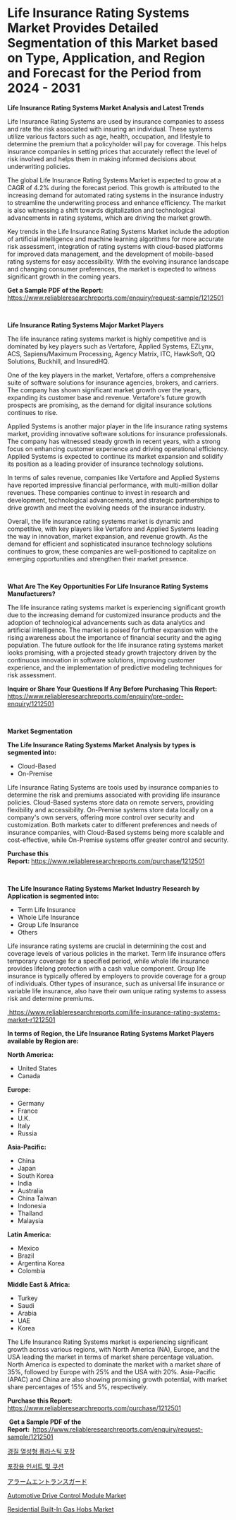 <p><h1>Life Insurance Rating Systems Market Provides Detailed Segmentation of this Market based on Type, Application, and Region and Forecast for the Period from 2024 - 2031</h1></p><p><strong>Life Insurance Rating Systems Market Analysis and Latest Trends</strong></p>
<p><p>Life Insurance Rating Systems are used by insurance companies to assess and rate the risk associated with insuring an individual. These systems utilize various factors such as age, health, occupation, and lifestyle to determine the premium that a policyholder will pay for coverage. This helps insurance companies in setting prices that accurately reflect the level of risk involved and helps them in making informed decisions about underwriting policies.</p><p>The global Life Insurance Rating Systems Market is expected to grow at a CAGR of 4.2% during the forecast period. This growth is attributed to the increasing demand for automated rating systems in the insurance industry to streamline the underwriting process and enhance efficiency. The market is also witnessing a shift towards digitalization and technological advancements in rating systems, which are driving the market growth.</p><p>Key trends in the Life Insurance Rating Systems Market include the adoption of artificial intelligence and machine learning algorithms for more accurate risk assessment, integration of rating systems with cloud-based platforms for improved data management, and the development of mobile-based rating systems for easy accessibility. With the evolving insurance landscape and changing consumer preferences, the market is expected to witness significant growth in the coming years.</p></p>
<p><strong>Get a Sample PDF of the Report:&nbsp;</strong> <a href="https://www.reliableresearchreports.com/enquiry/request-sample/1212501">https://www.reliableresearchreports.com/enquiry/request-sample/1212501</a></p>
<p>&nbsp;</p>
<p><strong>Life Insurance Rating Systems Major Market Players</strong></p>
<p><p>The life insurance rating systems market is highly competitive and is dominated by key players such as Vertafore, Applied Systems, EZLynx, ACS, Sapiens/Maximum Processing, Agency Matrix, ITC, HawkSoft, QQ Solutions, Buckhill, and InsuredHQ.</p><p>One of the key players in the market, Vertafore, offers a comprehensive suite of software solutions for insurance agencies, brokers, and carriers. The company has shown significant market growth over the years, expanding its customer base and revenue. Vertafore's future growth prospects are promising, as the demand for digital insurance solutions continues to rise.</p><p>Applied Systems is another major player in the life insurance rating systems market, providing innovative software solutions for insurance professionals. The company has witnessed steady growth in recent years, with a strong focus on enhancing customer experience and driving operational efficiency. Applied Systems is expected to continue its market expansion and solidify its position as a leading provider of insurance technology solutions.</p><p>In terms of sales revenue, companies like Vertafore and Applied Systems have reported impressive financial performance, with multi-million dollar revenues. These companies continue to invest in research and development, technological advancements, and strategic partnerships to drive growth and meet the evolving needs of the insurance industry.</p><p>Overall, the life insurance rating systems market is dynamic and competitive, with key players like Vertafore and Applied Systems leading the way in innovation, market expansion, and revenue growth. As the demand for efficient and sophisticated insurance technology solutions continues to grow, these companies are well-positioned to capitalize on emerging opportunities and strengthen their market presence.</p></p>
<p>&nbsp;</p>
<p><strong>What Are The Key Opportunities For Life Insurance Rating Systems Manufacturers?</strong></p>
<p><p>The life insurance rating systems market is experiencing significant growth due to the increasing demand for customized insurance products and the adoption of technological advancements such as data analytics and artificial intelligence. The market is poised for further expansion with the rising awareness about the importance of financial security and the aging population. The future outlook for the life insurance rating systems market looks promising, with a projected steady growth trajectory driven by the continuous innovation in software solutions, improving customer experience, and the implementation of predictive modeling techniques for risk assessment.</p></p>
<p><strong>Inquire or Share Your Questions If Any Before Purchasing This Report:</strong> <a href="https://www.reliableresearchreports.com/enquiry/pre-order-enquiry/1212501">https://www.reliableresearchreports.com/enquiry/pre-order-enquiry/1212501</a></p>
<p>&nbsp;</p>
<p><strong>Market Segmentation</strong></p>
<p><strong>The Life Insurance Rating Systems Market Analysis by types is segmented into:</strong></p>
<p><ul><li>Cloud-Based</li><li>On-Premise</li></ul></p>
<p><p>Life Insurance Rating Systems are tools used by insurance companies to determine the risk and premiums associated with providing life insurance policies. Cloud-Based systems store data on remote servers, providing flexibility and accessibility. On-Premise systems store data locally on a company's own servers, offering more control over security and customization. Both markets cater to different preferences and needs of insurance companies, with Cloud-Based systems being more scalable and cost-effective, while On-Premise systems offer greater control and security.</p></p>
<p><strong>Purchase this Report:&nbsp;</strong><a href="https://www.reliableresearchreports.com/purchase/1212501">https://www.reliableresearchreports.com/purchase/1212501</a></p>
<p>&nbsp;</p>
<p><strong>The Life Insurance Rating Systems Market Industry Research by Application is segmented into:</strong></p>
<p><ul><li>Term Life Insurance</li><li>Whole Life Insurance</li><li>Group Life Insurance</li><li>Others</li></ul></p>
<p><p>Life insurance rating systems are crucial in determining the cost and coverage levels of various policies in the market. Term life insurance offers temporary coverage for a specified period, while whole life insurance provides lifelong protection with a cash value component. Group life insurance is typically offered by employers to provide coverage for a group of individuals. Other types of insurance, such as universal life insurance or variable life insurance, also have their own unique rating systems to assess risk and determine premiums.</p></p>
<p><a href="https://www.reliableresearchreports.com/life-insurance-rating-systems-market-r1212501">&nbsp;https://www.reliableresearchreports.com/life-insurance-rating-systems-market-r1212501</a></p>
<p><strong>In terms of Region, the Life Insurance Rating Systems Market Players available by Region are:</strong></p>
<p>
    <p> <strong> North America: </strong>
        <ul>
            <li>United States</li>
            <li>Canada</li>
        </ul>
        </p> 
    <p> <strong> Europe: </strong>
        <ul>
            <li>Germany</li>
            <li>France</li>
            <li>U.K.</li>
            <li>Italy</li>
            <li>Russia</li>
        </ul>
        </p> 
    <p> <strong> Asia-Pacific: </strong>
        <ul>
            <li>China</li>
            <li>Japan</li>
            <li>South Korea</li>
            <li>India</li>
            <li>Australia</li>
            <li>China Taiwan</li>
            <li>Indonesia</li>
            <li>Thailand</li>
            <li>Malaysia</li>
        </ul>
        </p> 
    <p> <strong> Latin America: </strong>
        <ul>
            <li>Mexico</li>
            <li>Brazil</li>
            <li>Argentina Korea</li>
            <li>Colombia</li>
        </ul>
        </p> 
    <p> <strong> Middle East & Africa: </strong>
        <ul>
            <li>Turkey</li>
            <li>Saudi</li>
            <li>Arabia</li>
            <li>UAE</li>
            <li>Korea</li>
        </ul>
    </p>
    </p>
<p><p>The Life Insurance Rating Systems market is experiencing significant growth across various regions, with North America (NA), Europe, and the USA leading the market in terms of market share percentage valuation. North America is expected to dominate the market with a market share of 35%, followed by Europe with 25% and the USA with 20%. Asia-Pacific (APAC) and China are also showing promising growth potential, with market share percentages of 15% and 5%, respectively.</p></p>
<p><strong>Purchase this Report: </strong><a href="https://www.reliableresearchreports.com/purchase/1212501">https://www.reliableresearchreports.com/purchase/1212501</a></p>
<p>&nbsp;<strong>Get a Sample PDF of the Report:&nbsp;&nbsp;</strong><a href="https://www.reliableresearchreports.com/enquiry/request-sample/1212501">https://www.reliableresearchreports.com/enquiry/request-sample/1212501</a></p>
<p><strong></strong></p>
<p><p><a href="https://github.com/rahat-gis/Market-Research-Report-List-1/blob/main/510050995775.md">경질 열성형 플라스틱 포장</a></p><p><a href="https://github.com/jheckjhek23/Market-Research-Report-List-1/blob/main/543862695774.md">포장용 인서트 및 쿠션</a></p><p><a href="https://github.com/xemfu2379520/Market-Research-Report-List-2/blob/main/4599654102234.md">アラームエントランスガード</a></p><p><a href="https://issuu.com/reportprime-2/docs/automotive-drive-control-module-market-size-2030.p">Automotive Drive Control Module Market</a></p><p><a href="https://github.com/IsmaelBlick2023/Market-Research-Report-List-1/blob/main/residential-built-in-gas-hobs-market.md">Residential Built-In Gas Hobs Market</a></p></p>